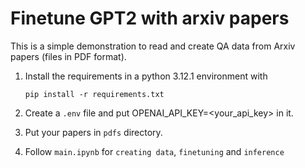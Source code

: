 # Finetune GPT2 with arxiv papers

This is a simple demonstration to read and create QA data from Arxiv papers (files in PDF format).

1. Install the requirements in a python 3.12.1 environment with

    `pip install -r requirements.txt`

2. Create a `.env` file and put OPENAI_API_KEY=<your_api_key> in it.

3. Put your papers in `pdfs` directory. 

4. Follow `main.ipynb` for `creating data`, `finetuning` and `inference`

